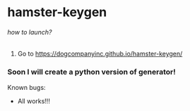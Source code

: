 # hamster-keygen

###### how to launch?

1. Go to <a href="https://dogcompanyinc.github.io/hamster-keygen/">https://dogcompanyinc.github.io/hamster-keygen/</a>

### Soon I will create a python version of generator!

Known bugs:

* All works!!!
